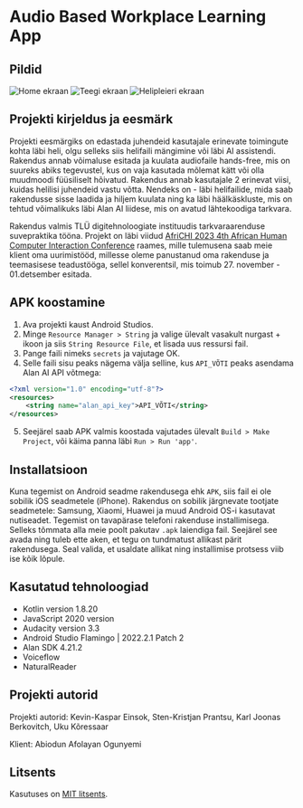 # Audio Based Workplace Learning App

## Pildid

![Home ekraan](pics/home.jpg)
![Teegi ekraan](pics/library.jpg)
![Helipleieri ekraan](pics/media.jpg)

## Projekti kirjeldus ja eesmärk

Projekti eesmärgiks on edastada juhendeid kasutajale erinevate toimingute kohta läbi heli, olgu selleks siis helifaili mängimine või läbi AI assistendi. Rakendus annab võimaluse esitada ja kuulata audiofaile hands-free, mis on suureks abiks tegevustel, kus on vaja kasutada mõlemat kätt või olla muudmoodi füüsiliselt hõivatud. Rakendus annab kasutajale 2 erinevat viisi, kuidas helilisi juhendeid vastu võtta. Nendeks on - läbi helifailide, mida saab rakendusse sisse laadida ja hiljem kuulata ning ka läbi häälkäskluste, mis on tehtud võimalikuks läbi Alan AI liidese, mis on avatud lähtekoodiga tarkvara.

Rakendus valmis TLÜ digitehnoloogiate instituudis tarkvaraarenduse suvepraktika tööna. Projekt on läbi viidud [AfriCHI 2023 4th African Human Computer Interaction Conference](https://africhi2023.org/) raames, mille tulemusena saab meie klient oma uurimistööd, millesse oleme panustanud oma rakenduse ja teemasisese teadustööga, sellel konverentsil, mis toimub 27. november - 01.detsember esitada.

## APK koostamine

1. Ava projekti kaust Android Studios.
2. Minge `Resource Manager > String` ja valige ülevalt vasakult nurgast + ikoon ja siis `String Resource File`, et lisada uus ressursi fail.
3. Pange faili nimeks `secrets` ja vajutage OK.
4. Selle faili sisu peaks nägema välja selline, kus `API_VÕTI` peaks asendama Alan AI API võtmega:
```xml
<?xml version="1.0" encoding="utf-8"?>
<resources>
    <string name="alan_api_key">API_VÕTI</string>
</resources>
```
5. Seejärel saab APK valmis koostada vajutades ülevalt `Build > Make Project`, või käima panna läbi `Run > Run 'app'`.

## Installatsioon

Kuna tegemist on Android seadme rakendusega ehk `APK`, siis fail ei ole sobilik iOS seadmetele (iPhone). Rakendus on sobilik järgnevate tootjate seadmetele: Samsung, Xiaomi, Huawei ja muud Android OS-i kasutavat nutiseadet. Tegemist on tavapärase telefoni rakenduse installimisega. Selleks tõmmata alla meie poolt pakutav `.apk` laiendiga fail. Seejärel see avada ning tuleb ette aken, et tegu on tundmatust allikast pärit rakendusega. Seal valida, et usaldate allikat ning installimise protsess viib ise kõik lõpule.

## Kasutatud tehnoloogiad

- Kotlin version 1.8.20
- JavaScript 2020 version 
- Audacity version 3.3
- Android Studio Flamingo | 2022.2.1 Patch 2
- Alan SDK  4.21.2
- Voiceflow
- NaturalReader

## Projekti autorid

Projekti autorid: Kevin-Kaspar Einsok, Sten-Kristjan Prantsu, Karl Joonas Berkovitch, Uku Kõressaar

Klient: Abiodun Afolayan Ogunyemi

## Litsents

Kasutuses on [MIT litsents](LICENSE).
